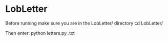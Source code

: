 # LobLetter

Before running make sure you are in the LobLetter/ directory
cd LobLetter/

Then enter:
python letters.py <inputfile>.txt
